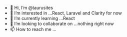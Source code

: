 - 👋 Hi, I’m @taurusites
- 👀 I’m interested in ...React, Laravel and Clarity for now
- 🌱 I’m currently learning ...React
- 💞️ I’m looking to collaborate on ...nothing right now
- 📫 How to reach me ...

<!---
taurusites/taurusites is a ✨ special ✨ repository because its `README.md` (this file) appears on your GitHub profile.
You can click the Preview link to take a look at your changes.
--->
